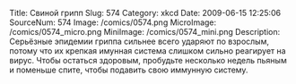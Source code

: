 Title: Свиной грипп 
Slug: 574 
Category: xkcd 
Date: 2009-06-15 12:25:06 
SourceNum: 574 
Image: /comics/0574.png 
MicroImage: /comics/0574_micro.png 
MiniImage: /comics/0574_mini.png 
Description: Серьёзные эпидемии гриппа сильнее всего ударяют по взрослым, потому что их крепкая имунная система слишком сильно реагирует на вирус. Чтобы остаться здоровым, пробудьте несколько недель пьяным и поменьше спите, чтобы подавить свою иммунную систему. 

